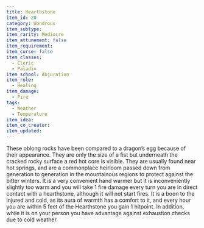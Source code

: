```yaml
---
title: Hearthstone
item_id: 20
category: Wondrous
item_subtype:
item_rarity: Mediocre
item_attunement: false
item_requirement:
item_curse: false
item_classes:
  - Cleric
  - Paladin
item_school: Abjuration
item_role:
  - Healing
item_damage:
  - Fire
tags:
  - Weather
  - Temperature
item_idea:
item_co_creator:
item_updated:
---
```


These oblong rocks have been compared to a dragon’s egg because of their appearance. They are only the size of a fist but underneath the cracked rocky surface a red hot core is visible. They are usually found near hot springs, and are a commonplace heirloom passed down from generation to generation in the mountainous regions to protect against the bitter winters. 
It is a very convenient hand warmer but it is inconveniently slightly too warm and you will take 1 fire damage every turn you are in direct contact with a hearthstone, although it will not start fires.
It is a boon to the injured and cold, as its aura of warmth has a comfort to it, and every hour you are within 5 feet of the Hearthstone you gain 1 hitpoint. In addition, while it is on your person you have advantage against exhaustion checks due to cold weather.
